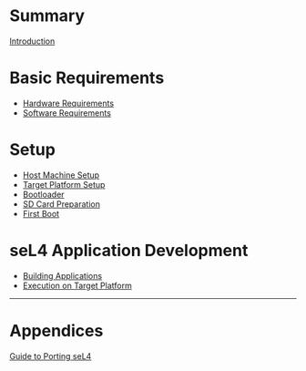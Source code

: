 # Summary

[Introduction](introduction.md)

# Basic Requirements

- [Hardware Requirements](hardware_requirements.md)
- [Software Requirements]()

# Setup

- [Host Machine Setup](host_machine_setup.md)
- [Target Platform Setup](target_platform_setup.md)
- [Bootloader]()
- [SD Card Preparation](sd_card_preparation.md)
- [First Boot]()

# seL4 Application Development

- [Building Applications]()
- [Execution on Target Platform]()

---

# Appendices

[Guide to Porting seL4]()
